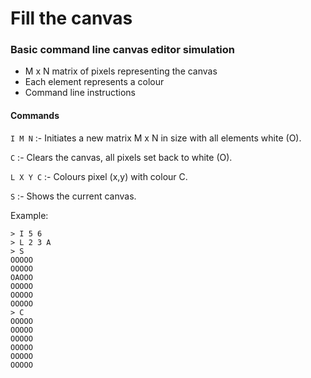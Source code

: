 # Fill the canvas

### Basic command line canvas editor simulation

- M x N matrix of pixels representing the canvas
- Each element represents a colour
- Command line instructions

#### Commands

`I M N` :- Initiates a new matrix M x N in size with all elements white (O).

`C` :- Clears the canvas, all pixels set back to white (O).

`L X Y C` :- Colours pixel (x,y) with colour C.

`S` :- Shows the current canvas.

Example:

```
> I 5 6
> L 2 3 A
> S
OOOOO
OOOOO
OAOOO
OOOOO
OOOOO
OOOOO
> C
OOOOO
OOOOO
OOOOO
OOOOO
OOOOO
OOOOO
```
